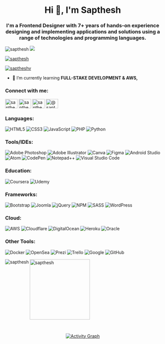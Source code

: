 <h1 align="center">Hi 👋, I'm Sapthesh</h1>
<h3 align="center">I'm a Frontend Designer with 7+ years of hands-on experience designing and implementing applications and solutions using a range of technologies and programming languages.</h3>


<p align="left"> <img src="https://komarev.com/ghpvc/?username=sapthesh&label=Profile%20views&color=0e75b6&style=flat" alt="sapthesh" />  
  <img src="https://img.shields.io/badge/dynamic/json?color=brightgreen&label=followers&query=followers&url=https://api.github.com/users/sapthesh" /> </p>

<p align="left"> <a href="https://github.com/sapthesh"><img src="https://github-profile-trophy.vercel.app/?username=sapthesh&theme=darkhub&column=-1&margin-w=10&no-bg=true" alt="sapthesh" /></a> </p>

<p align="left"> <a href="https://twitter.com/saptheshv" target="blank"><img src="https://img.shields.io/twitter/follow/saptheshv?logo=twitter&style=for-the-badge" alt="saptheshv" /></a> </p>

- 🌱 I’m currently learning **FULL-STAKE DEVELOPMENT & AWS,**

<h3 align="left">Connect with me:</h3>
<p align="left">
<a href="https://codepen.io/sapthesh" target="blank"><img align="center" src="https://raw.githubusercontent.com/rahuldkjain/github-profile-readme-generator/master/src/images/icons/Social/codepen.svg" alt="sapthesh" height="30" width="40" /></a>
<a href="https://dev.to/sapthesh" target="blank"><img align="center" src="https://raw.githubusercontent.com/rahuldkjain/github-profile-readme-generator/master/src/images/icons/Social/devto.svg" alt="sapthesh" height="30" width="40" /></a>
<a href="https://dribbble.com/sapthesh" target="blank"><img align="center" src="https://raw.githubusercontent.com/rahuldkjain/github-profile-readme-generator/master/src/images/icons/Social/dribbble.svg" alt="sapthesh" height="30" width="40" /></a>
<a href="https://medium.com/@sapthesh" target="blank"><img align="center" src="https://raw.githubusercontent.com/rahuldkjain/github-profile-readme-generator/master/src/images/icons/Social/medium.svg" alt="@sapthesh" height="30" width="40" /></a>
</p>


<h3 align="left">Languages:</h3>

![HTML5](https://img.shields.io/badge/html5-%23E34F26.svg?style=for-the-badge&logo=html5&logoColor=white)
![CSS3](https://img.shields.io/badge/css3-%231572B6.svg?style=for-the-badge&logo=css3&logoColor=white)
![JavaScript](https://img.shields.io/badge/javascript-%23323330.svg?style=for-the-badge&logo=javascript&logoColor=%23F7DF1E)
![PHP](https://img.shields.io/badge/php-%23777BB4.svg?style=for-the-badge&logo=php&logoColor=white)
![Python](https://img.shields.io/badge/python-3670A0?style=for-the-badge&logo=python&logoColor=ffdd54)

<h3 align="left">Tools/IDEs:</h3>

![Adobe Photoshop](https://img.shields.io/badge/adobe%20photoshop-%2331A8FF.svg?style=for-the-badge&logo=adobe%20photoshop&logoColor=white)
![Adobe Illustrator](https://img.shields.io/badge/adobe%20illustrator-%23FF9A00.svg?style=for-the-badge&logo=adobe%20illustrator&logoColor=white) 
![Canva](https://img.shields.io/badge/Canva-%2300C4CC.svg?style=for-the-badge&logo=Canva&logoColor=white)
![Figma](https://img.shields.io/badge/figma-%23F24E1E.svg?style=for-the-badge&logo=figma&logoColor=white)
![Android Studio](https://img.shields.io/badge/Android%20Studio-3DDC84.svg?style=for-the-badge&logo=android-studio&logoColor=white)
![Atom](https://img.shields.io/badge/Atom-%2366595C.svg?style=for-the-badge&logo=atom&logoColor=white)
![CodePen](https://img.shields.io/badge/CodePen-white?style=for-the-badge&logo=codepen&logoColor=black)
![Notepad++](https://img.shields.io/badge/Notepad++-90E59A.svg?style=for-the-badge&logo=notepad%2b%2b&logoColor=black)
![Visual Studio Code](https://img.shields.io/badge/Visual%20Studio%20Code-0078d7.svg?style=for-the-badge&logo=visual-studio-code&logoColor=white)

<h3 align="left">Education:</h3>

![Coursera](https://img.shields.io/badge/Coursera-%230056D2.svg?style=for-the-badge&logo=Coursera&logoColor=white)
![Udemy](https://img.shields.io/badge/Udemy-A435F0?style=for-the-badge&logo=Udemy&logoColor=white)

<h3 align="left">Frameworks:</h3>

![Bootstrap](https://img.shields.io/badge/bootstrap-%23563D7C.svg?style=for-the-badge&logo=bootstrap&logoColor=white)
![Joomla](https://img.shields.io/badge/joomla-%235091CD.svg?style=for-the-badge&logo=joomla&logoColor=white)
![jQuery](https://img.shields.io/badge/jquery-%230769AD.svg?style=for-the-badge&logo=jquery&logoColor=white)
![NPM](https://img.shields.io/badge/NPM-%23000000.svg?style=for-the-badge&logo=npm&logoColor=white)
![SASS](https://img.shields.io/badge/SASS-hotpink.svg?style=for-the-badge&logo=SASS&logoColor=white)
![WordPress](https://img.shields.io/badge/WordPress-%23117AC9.svg?style=for-the-badge&logo=WordPress&logoColor=white)

<h3 align="left">Cloud:</h3>

![AWS](https://img.shields.io/badge/AWS-%23FF9900.svg?style=for-the-badge&logo=amazon-aws&logoColor=white)
![Cloudflare](https://img.shields.io/badge/Cloudflare-F38020?style=for-the-badge&logo=Cloudflare&logoColor=white)
![DigitalOcean](https://img.shields.io/badge/DigitalOcean-%230167ff.svg?style=for-the-badge&logo=digitalOcean&logoColor=white)
![Heroku](https://img.shields.io/badge/heroku-%23430098.svg?style=for-the-badge&logo=heroku&logoColor=white)
![Oracle](https://img.shields.io/badge/Oracle-F80000?style=for-the-badge&logo=oracle&logoColor=white)

<h3 align="left">Other Tools:</h3>

![Docker](https://img.shields.io/badge/docker-%230db7ed.svg?style=for-the-badge&logo=docker&logoColor=white)
![OpenSea](https://img.shields.io/badge/OpenSea-%232081E2.svg?style=for-the-badge&logo=opensea&logoColor=white)
![Prezi](https://img.shields.io/badge/Prezi-%23000000.svg?style=for-the-badge&logo=Prezi&logoColor=white)
![Trello](https://img.shields.io/badge/Trello-%23026AA7.svg?style=for-the-badge&logo=Trello&logoColor=white)
![Google](https://img.shields.io/badge/google-4285F4?style=for-the-badge&logo=google&logoColor=white)
![GitHub](https://img.shields.io/badge/github-%23121011.svg?style=for-the-badge&logo=github&logoColor=white)


<p><img align="left" src="https://github-readme-stats.vercel.app/api?username=sapthesh&show_icons=true&locale=en" alt="sapthesh" /></p>
<p><img src="https://github-readme-stats.vercel.app/api/top-langs?username=sapthesh&show_icons=true&locale=en&layout=compact" alt="sapthesh" style="height:195px" /></p>

<p>&nbsp;</p>
<p align="center">
  <a href="https://github.com/sapthesh">
    <img src="https://github-readme-activity-graph.vercel.app/graph?username=sapthesh&bg_color=0D1117&color=00FF00&line=00FF00&point=FFFFFF&area=true&hide_border=true" alt="Activity Graph" />
  </a>
</p>

